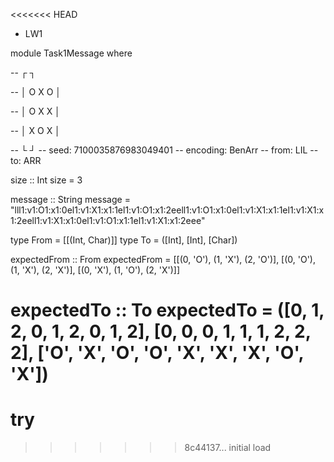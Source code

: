 <<<<<<< HEAD
- LW1

module Task1Message
where

-- ┌       ┐

-- │ O X O │


-- │ O X X │

-- │ X O X │

-- └       ┘
-- seed: 7100035876983049401
-- encoding: BenArr
-- from: LIL
-- to: ARR

size :: Int
size = 3

message :: String
message = "lll1:v1:O1:x1:0el1:v1:X1:x1:1el1:v1:O1:x1:2eell1:v1:O1:x1:0el1:v1:X1:x1:1el1:v1:X1:x1:2eell1:v1:X1:x1:0el1:v1:O1:x1:1el1:v1:X1:x1:2eee"

type From = [[(Int, Char)]]
type To = ([Int], [Int], [Char])

expectedFrom :: From
expectedFrom = [[(0, 'O'), (1, 'X'), (2, 'O')], [(0, 'O'), (1, 'X'), (2, 'X')], [(0, 'X'), (1, 'O'), (2, 'X')]]

expectedTo :: To
expectedTo = ([0, 1, 2, 0, 1, 2, 0, 1, 2], [0, 0, 0, 1, 1, 1, 2, 2, 2], ['O', 'X', 'O', 'O', 'X', 'X', 'X', 'O', 'X'])
=======
# try
>>>>>>> 8c44137... initial load
